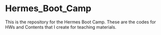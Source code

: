 # Hermes_Boot_Camp
This is the repository for the Hermes Boot Camp. These are the codes for HWs and Contents that I create for teaching materials.
